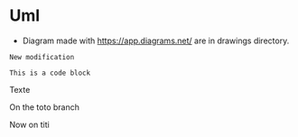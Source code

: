 # Uml

* Diagram made with https://app.diagrams.net/ are in drawings directory.

<to be completed>
<maybe>

    New modification

    This is a code block

Texte

On the toto branch

Now on titi
